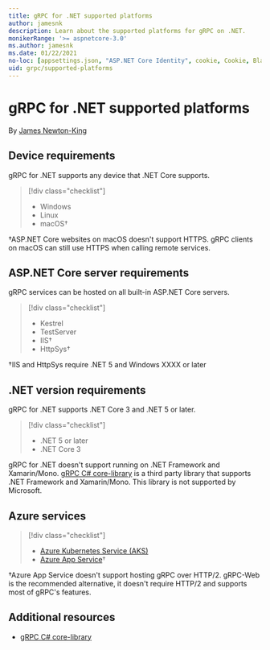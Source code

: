 ```yaml
---
title: gRPC for .NET supported platforms
author: jamesnk
description: Learn about the supported platforms for gRPC on .NET.
monikerRange: '>= aspnetcore-3.0'
ms.author: jamesnk
ms.date: 01/22/2021
no-loc: [appsettings.json, "ASP.NET Core Identity", cookie, Cookie, Blazor, "Blazor Server", "Blazor WebAssembly", "Identity", "Let's Encrypt", Razor, SignalR]
uid: grpc/supported-platforms
---
```

# gRPC for .NET supported platforms

By [James Newton-King](https://twitter.com/jamesnk)

## Device requirements

gRPC for .NET supports any device that .NET Core supports.

> [!div class="checklist"]
>
> * Windows
> * Linux
> * macOS&dagger;

&dagger;ASP.NET Core websites on macOS doesn't support HTTPS. gRPC clients on macOS can still use HTTPS when calling remote services.

## ASP.NET Core server requirements

gRPC services can be hosted on all built-in ASP.NET Core servers.

> [!div class="checklist"]
>
> * Kestrel
> * TestServer
> * IIS&dagger;
> * HttpSys&dagger;

&dagger;IIS and HttpSys require .NET 5 and Windows XXXX or later

## .NET version requirements

gRPC for .NET supports .NET Core 3 and .NET 5 or later.

> [!div class="checklist"]
>
> * .NET 5 or later
> * .NET Core 3

gRPC for .NET doesn't support running on .NET Framework and Xamarin/Mono. [gRPC C# core-library](https://grpc.io/docs/languages/csharp/quickstart/) is a third party library that supports .NET Framework and Xamarin/Mono. This library is not supported by Microsoft.

## Azure services

> [!div class="checklist"]
>
> * [Azure Kubernetes Service (AKS)](https://azure.microsoft.com/services/kubernetes-service/)
> * [Azure App Service](https://azure.microsoft.com/services/app-service/)&dagger;

&dagger;Azure App Service doesn't support hosting gRPC over HTTP/2.  gRPC-Web is the recommended alternative, it doesn't require HTTP/2 and supports most of gRPC's features.

## Additional resources

* [gRPC C# core-library](https://grpc.io/docs/languages/csharp/quickstart/)
